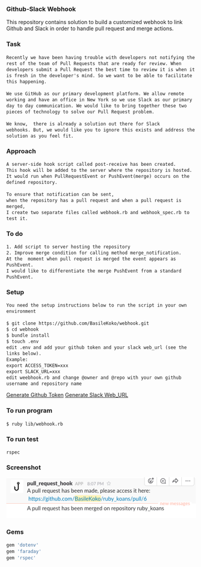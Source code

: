 ### Github-Slack Webhook

This repository contains solution to build a customized webhook to link
Github and Slack in order to handle pull request and merge actions.

### Task
```
Recently we have been having trouble with developers not notifying the
rest of the team of Pull Requests that are ready for review. When
developers submit a Pull Request the best time to review it is when it
is fresh in the developer's mind. So we want to be able to facilitate
this happening.

We use GitHub as our primary development platform. We allow remote
working and have an office in New York so we use Slack as our primary
day to day communication. We would like to bring together these two
pieces of technology to solve our Pull Request problem.

We know,  there is already a solution out there for Slack
webhooks. But, we would like you to ignore this exists and address the
solution as you feel fit.
```
### Approach

```
A server-side hook script called post-receive has been created.
This hook will be added to the server where the repository is hosted.
It would run when PullRequestEvent or PushEvent(merge) occurs on the defined repository.

To ensure that notification can be sent,
when the repository has a pull request and when a pull request is merged,
I create two separate files called webhook.rb and webhook_spec.rb to test it.
```
### To do
```
1. Add script to server hosting the repository
2. Improve merge condition for calling method merge_notification.
At the  moment when pull request is merged the event appears as PushEvent.
I would like to differentiate the merge PushEvent from a standard PushEvent.
```
### Setup
```
You need the setup instructions below to run the script in your own environment

$ git clone https://github.com/BasileKoko/webhook.git
$ cd webhook
$ bundle install
$ touch .env
edit .env and add your github token and your slack web_url (see the links below).
Example:
export ACCESS_TOKEN=xxx
export SLACK_URL=xxx
edit weebhook.rb and change @owner and @repo with your own github username and repository name
```
[Generate Github Token](https://help.github.com/articles/creating-a-personal-access-token-for-the-command-line/)
[Generate Slack Web_URL](https://api.slack.com/incoming-webhooks)

### To run program

```
$ ruby lib/webhook.rb
```

### To run test
```
rspec
```
### Screenshot
![slack notification screenshot](https://github.com/BasileKoko/webhook/blob/master/webhook.png)

### Gems
```ruby
gem 'dotenv'
gem 'faraday'
gem 'rspec'
```

